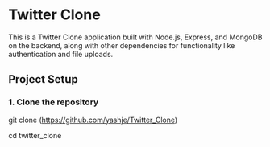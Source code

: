 # Twitter Clone

This is a Twitter Clone application built with Node.js, Express, and MongoDB on the backend, along with other dependencies for functionality like authentication and file uploads.

## Project Setup

### 1. Clone the repository

git clone (https://github.com/yashje/Twitter_Clone)

cd twitter_clone
